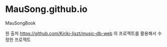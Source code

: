 # MauSong.github.io
MauSongBook


원 출처
https://github.com/Kiriki-liszt/music-db-web
의 프로젝트를 활용해서 수정한 프로젝트
